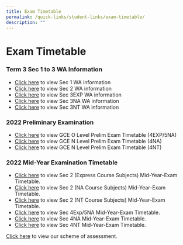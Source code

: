 ```yaml
---
title: Exam Timetable
permalink: /quick-links/student-links/exam-timetable/
description: ""
---
```

Exam Timetable
==============

### Term 3 Sec 1 to 3 WA Information

*   [Click here](/files/Exam%20Timetable/Letter_T3-SBA-info_Sec-1-2022_A.pdf) to view Sec 1 WA information
*   [Click here](/files/Exam%20Timetable/Letter_T3-SBA-info_Sec-2-2022_A.pdf) to view Sec 2 WA information
*   [Click here](/files/Exam%20Timetable/Letter_T3-SBA-info_Sec-3Exp-2022_A.pdf) to view Sec 3EXP WA information
*   [Click here](/files/Exam%20Timetable/Letter_T3-SBA-info_Sec-3NA-2022_A.pdf) to view Sec 3NA WA information
*   [Click here](/files/Exam%20Timetable/Letter_T3-SBA-info_Sec-3NT-2022_A.pdf) to view Sec 3NT WA information

### 2022 Preliminary Examination

*   [Click here](https://www.queenstownsec.moe.edu.sg/wp-content/uploads/2022/06/GCE-O-Level-Prelim-Exam-2022-Timetable-Sec-4E5N_.pdf) to view GCE O Level Prelim Exam Timetable (4EXP/5NA)
*   [Click here](https://www.queenstownsec.moe.edu.sg/wp-content/uploads/2022/06/GCE-N-Level-Prelim-Exam-2022-Timetable-Sec-4NA_.pdf) to view GCE N Level Prelim Exam Timetable (4NA)
*   [Click here](https://www.queenstownsec.moe.edu.sg/wp-content/uploads/2022/06/GCE-N-Level-Prelim-Exam-2022-Timetable-Sec-4NT_.pdf) to view GCE N Level Prelim Exam Timetable (4NT)

### **2022 Mid-Year Examination Timetable**

*   [Click here](https://www.queenstownsec.moe.edu.sg/wp-content/uploads/2022/03/MYE2022_Sec2Exp.pdf) to view Sec 2 (Express Course Subjects) Mid-Year-Exam Timetable.
*   [Click here](https://www.queenstownsec.moe.edu.sg/wp-content/uploads/2022/03/MYE2022_Sec2NA.pdf) to view Sec 2 (NA Course Subjects) Mid-Year-Exam Timetable.
*   [Click here](https://www.queenstownsec.moe.edu.sg/wp-content/uploads/2022/03/MYE2022_Sec2NT.pdf) to view Sec 2 (NT Course Subjects) Mid-Year-Exam Timetable.
*   [Click here](https://www.queenstownsec.moe.edu.sg/wp-content/uploads/2022/03/MYE2022_Sec4E5N.pdf) to view Sec 4Exp/5NA Mid-Year-Exam Timetable.
*   [Click here](https://www.queenstownsec.moe.edu.sg/wp-content/uploads/2022/03/MYE2022_Sec4NA.pdf) to view Sec 4NA Mid-Year-Exam Timetable.
*   [Click here](https://www.queenstownsec.moe.edu.sg/wp-content/uploads/2022/03/MYE2022_Sec4NT.pdf) to view Sec 4NT Mid-Year-Exam Timetable.

[Click here](https://staging.d33coz43hxnqna.amplifyapp.com/quick-links/student-links/exam-matters/) to view our scheme of assessment.